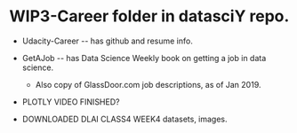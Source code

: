 #  WIP3-Career folder in datasciY repo.  

  * Udacity-Career -- has github and resume info.  
  
  * GetAJob -- has Data Science Weekly book on getting a job in data science.  
  
    * Also copy of GlassDoor.com job descriptions, as of Jan 2019.
 * PLOTLY VIDEO FINISHED?  
 * DOWNLOADED DLAI CLASS4 WEEK4 datasets, images.
